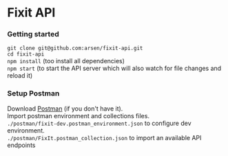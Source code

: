 # Fixit API
### Getting started
`git clone git@github.com:arsen/fixit-api.git`  
`cd fixit-api`  
`npm install` (too install all dependencies)  
`npm start` (to start the API server which will also watch for file changes and reload it)  
  
    

### Setup Postman
Download [Postman](https://www.getpostman.com/) (if you don't have it).  
Import postman environment and collections files.  
`./postman/fixit-dev.postman_environment.json` to configure dev environment.  
`./postman/FixIt.postman_collection.json` to import an available API endpoints  


